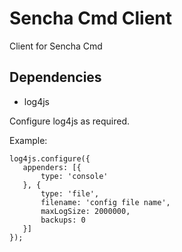 # Sencha Cmd Client

Client for Sencha Cmd

## Dependencies

 * log4js

 Configure log4js as required.

 Example:
 ```
 log4js.configure({
    appenders: [{
        type: 'console'
    }, {
        type: 'file',
        filename: 'config file name',
        maxLogSize: 2000000,
        backups: 0
    }]
});
```